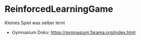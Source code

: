 # ReinforcedLearningGame
Kleines Spiel was selber lernt

* Gymnasium Doku: https://gymnasium.farama.org/index.html